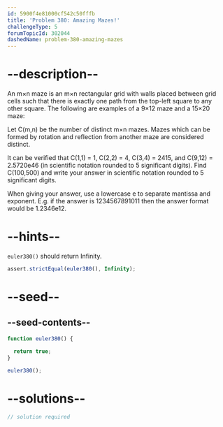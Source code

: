 ```yaml
---
id: 5900f4e81000cf542c50fffb
title: 'Problem 380: Amazing Mazes!'
challengeType: 5
forumTopicId: 302044
dashedName: problem-380-amazing-mazes
---
```


# --description--

An m×n maze is an m×n rectangular grid with walls placed between grid cells such that there is exactly one path from the top-left square to any other square. The following are examples of a 9×12 maze and a 15×20 maze:

Let C(m,n) be the number of distinct m×n mazes. Mazes which can be formed by rotation and reflection from another maze are considered distinct.

It can be verified that C(1,1) = 1, C(2,2) = 4, C(3,4) = 2415, and C(9,12) = 2.5720e46 (in scientific notation rounded to 5 significant digits). Find C(100,500) and write your answer in scientific notation rounded to 5 significant digits.

When giving your answer, use a lowercase e to separate mantissa and exponent. E.g. if the answer is 1234567891011 then the answer format would be 1.2346e12.

# --hints--

`euler380()` should return Infinity.

```js
assert.strictEqual(euler380(), Infinity);
```

# --seed--

## --seed-contents--

```js
function euler380() {

  return true;
}

euler380();
```

# --solutions--

```js
// solution required
```
